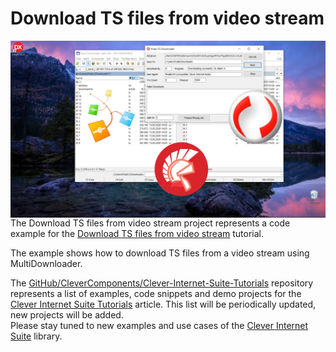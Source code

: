 # Download TS files from video stream

<img align="left" src="Images\VideoTSDownloader.jpg"/>

The Download TS files from video stream project represents a code example for the [Download TS files from video stream](https://www.clevercomponents.com/portal/kb/a64/e-mail-replying-forwarding.aspx) tutorial.   

The example shows how to download TS files from a video stream using MultiDownloader.

The [GitHub/CleverComponents/Clever-Internet-Suite-Tutorials](https://github.com/CleverComponents/Clever-Internet-Suite-Tutorials) repository represents a list of examples, code snippets and demo projects for the [Clever Internet Suite Tutorials](https://www.clevercomponents.com/articles/article035/) article. This list will be periodically updated, new projects will be added.   
Please stay tuned to new examples and use cases of the [Clever Internet Suite](https://www.clevercomponents.com/products/inetsuite/) library.
